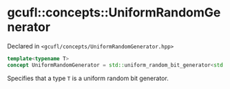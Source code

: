 # gcufl::concepts::UniformRandomGenerator
Declared in `<gcufl/concepts/UniformRandomGenerator.hpp>`
```cpp
template<typename T>
concept UniformRandomGenerator = std::uniform_random_bit_generator<std::remove_reference_t<T>>;
```
Specifies that a type `T` is a uniform random bit generator.
